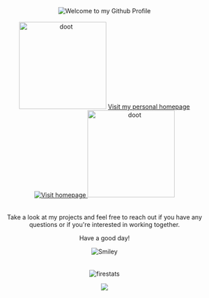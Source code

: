 <!-- "Hero" Header -->
<div align="center">
  <img src="https://github.com/BrunnerLivio/brunnerlivio/blob/master/images/welcome.png?raw=true" style="max-width: 100%;" alt="Welcome to my Github Profile" />
  <br />
  <br />
  <div align="center">
<img src="https://media.tenor.com/xXMKqzQrpJ0AAAAd/skeleton-trumpet.gif" alt="doot" style="width: 200px; height: 200px;"> 
<a href="https://zacharyjohn1.github.io/ReactPortfolio/">Visit my personal homepage
<img src="https://github.com/fnky/fnky/raw/fnky/img/website.gif" alt="Visit homepage">
</a>
</h3>
<img src="https://media.tenor.com/1Y9-Zd6YSGoAAAAC/doot-spooky.gif" alt="doot" style="width: 200px; height: 200px;">
<div>
  <br />
  <br />
Take a look at my projects and feel free to reach out if you have any questions or if you're interested in working together.
<div align="center">
<p>Have a good day!</p>
<div>
<img src="https://github.com/fnky/fnky/raw/fnky/img/smile.gif" alt="Smiley" align="center">
</div>
</div>
   <br />
  <br />
  <img src="https://cdn.discordapp.com/attachments/1063880475472580762/1099732053718736896/coollogo_com-4194216.gif" alt="firestats" align="center">

<p align="center">
    <a href="https://git.io/streak-stats"><img src="https://streak-stats.demolab.com/?user=ZacharyJohn1&theme=neon-dark"/></a>
</p>
